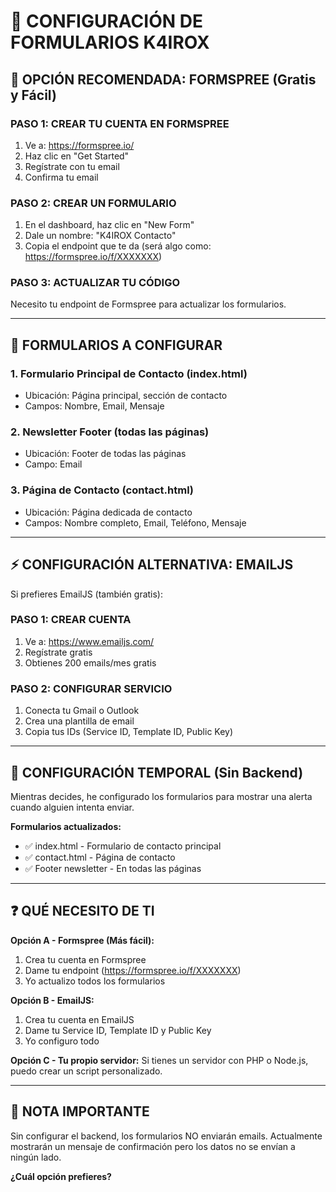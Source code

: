 # 📧 CONFIGURACIÓN DE FORMULARIOS K4IROX

## 🚀 OPCIÓN RECOMENDADA: FORMSPREE (Gratis y Fácil)

### PASO 1: CREAR TU CUENTA EN FORMSPREE
1. Ve a: https://formspree.io/
2. Haz clic en "Get Started" 
3. Regístrate con tu email
4. Confirma tu email

### PASO 2: CREAR UN FORMULARIO
1. En el dashboard, haz clic en "New Form"
2. Dale un nombre: "K4IROX Contacto"
3. Copia el endpoint que te da (será algo como: https://formspree.io/f/XXXXXXX)

### PASO 3: ACTUALIZAR TU CÓDIGO
Necesito tu endpoint de Formspree para actualizar los formularios.

---

## 📝 FORMULARIOS A CONFIGURAR

### 1. **Formulario Principal de Contacto** (index.html)
- Ubicación: Página principal, sección de contacto
- Campos: Nombre, Email, Mensaje

### 2. **Newsletter Footer** (todas las páginas)
- Ubicación: Footer de todas las páginas
- Campo: Email

### 3. **Página de Contacto** (contact.html)
- Ubicación: Página dedicada de contacto
- Campos: Nombre completo, Email, Teléfono, Mensaje

---

## ⚡ CONFIGURACIÓN ALTERNATIVA: EMAILJS

Si prefieres EmailJS (también gratis):

### PASO 1: CREAR CUENTA
1. Ve a: https://www.emailjs.com/
2. Regístrate gratis
3. Obtienes 200 emails/mes gratis

### PASO 2: CONFIGURAR SERVICIO
1. Conecta tu Gmail o Outlook
2. Crea una plantilla de email
3. Copia tus IDs (Service ID, Template ID, Public Key)

---

## 🔧 CONFIGURACIÓN TEMPORAL (Sin Backend)

Mientras decides, he configurado los formularios para mostrar una alerta cuando alguien intenta enviar.

**Formularios actualizados:**
- ✅ index.html - Formulario de contacto principal
- ✅ contact.html - Página de contacto
- ✅ Footer newsletter - En todas las páginas

---

## ❓ QUÉ NECESITO DE TI

**Opción A - Formspree (Más fácil):**
1. Crea tu cuenta en Formspree
2. Dame tu endpoint (https://formspree.io/f/XXXXXXX)
3. Yo actualizo todos los formularios

**Opción B - EmailJS:**
1. Crea tu cuenta en EmailJS
2. Dame tu Service ID, Template ID y Public Key
3. Yo configuro todo

**Opción C - Tu propio servidor:**
Si tienes un servidor con PHP o Node.js, puedo crear un script personalizado.

---

## 📌 NOTA IMPORTANTE

Sin configurar el backend, los formularios NO enviarán emails. Actualmente mostrarán un mensaje de confirmación pero los datos no se envían a ningún lado.

**¿Cuál opción prefieres?**